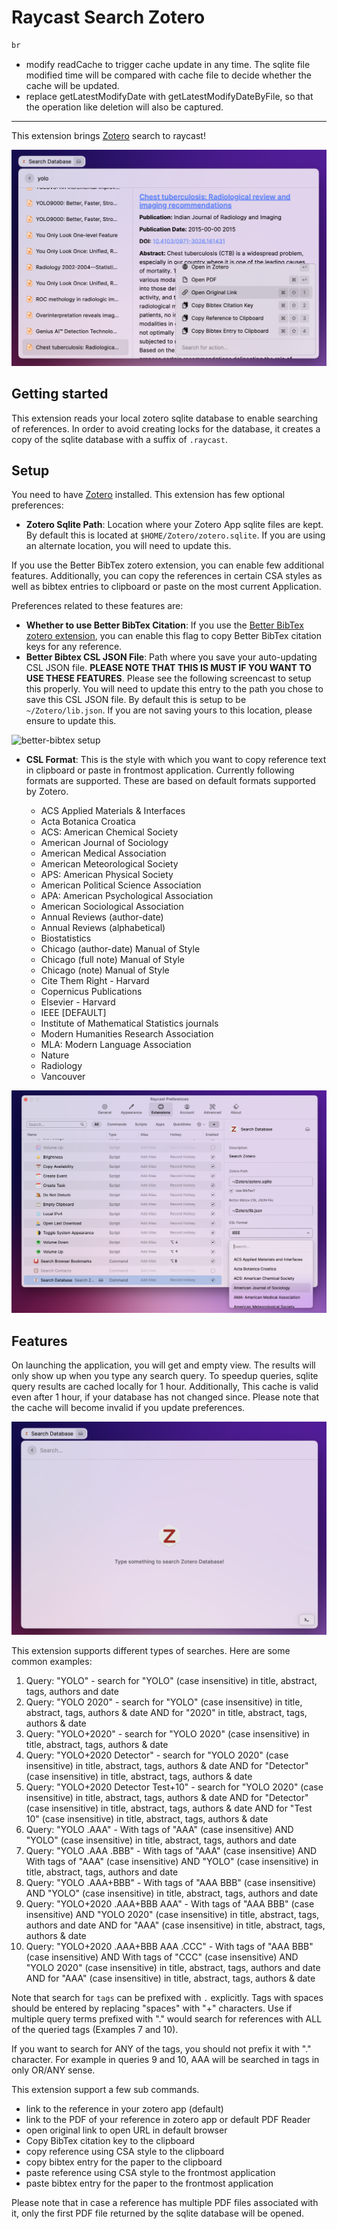 # Raycast Search Zotero

```html
br
```

* modify readCache to trigger cache update in any time. The sqlite file modified time will be compared with cache file to decide whether the cache will be updated.
* replace getLatestModifyDate with getLatestModifyDateByFile, so that the operation like deletion will also be captured.

---

This extension brings [Zotero](https://www.zotero.org/) search to raycast!

![A screenshot of searching via raycast](./media/menu.png)

## Getting started

This extension reads your local zotero sqlite database to enable searching of references.
In order to avoid creating locks for the database, it creates a copy of the sqlite database with
a suffix of `.raycast`.

## Setup

You need to have [Zotero](https://www.zotero.org/) installed. This extension has few optional
preferences:

- **Zotero Sqlite Path**: Location where your Zotero App sqlite files are kept. By default this is located at
  `$HOME/Zotero/zotero.sqlite`. If you are using an alternate location, you will need to update this.

If you use the Better BibTex zotero extension, you can enable few additional features. Additionally,
you can copy the references in certain CSA styles as well as bibtex entries to clipboard or paste
on the most current Application.

Preferences related to these features are:

- **Whether to use Better BibTex Citation**: If you use the [Better BibTex zotero extension](https://retorque.re/zotero-better-bibtex/), you can enable this flag to copy Better BibTex citation keys for any reference.
- **Better Bibtex CSL JSON File**: Path where you save your auto-updating CSL JSON file. **PLEASE
  NOTE THAT THIS IS MUST IF YOU WANT TO USE THESE FEATURES**. Please see the following screencast
  to setup this properly. You will need to update this entry to the path you chose to save this CSL
  JSON file. By default this is setup to be
  `~/Zotero/lib.json`. If you are not saving yours to this location, please ensure to update this.

![better-bibtex setup](media/setup.gif)

- **CSL Format**: This is the style with which you want to copy reference text in clipboard or
  paste in frontmost application. Currently following formats are supported. These are based on
  default formats supported by Zotero.

  - ACS Applied Materials & Interfaces
  - Acta Botanica Croatica
  - ACS: American Chemical Society
  - American Journal of Sociology
  - American Medical Association
  - American Meteorological Society
  - APS: American Physical Society
  - American Political Science Association
  - APA: American Psychological Association
  - American Sociological Association
  - Annual Reviews (author-date)
  - Annual Reviews (alphabetical)
  - Biostatistics
  - Chicago (author-date) Manual of Style
  - Chicago (full note) Manual of Style
  - Chicago (note) Manual of Style
  - Cite Them Right - Harvard
  - Copernicus Publications
  - Elsevier - Harvard
  - IEEE [DEFAULT]
  - Institute of Mathematical Statistics journals
  - Modern Humanities Research Association
  - MLA: Modern Language Association
  - Nature
  - Radiology
  - Vancouver

![A screenshot of searching Zotero via Raycast](./media/preferences.png)

## Features

On launching the application, you will get and empty view. The results will only show up when you
type any search query. To speedup queries, sqlite query results are cached locally for 1 hour.
Additionally, This cache is valid even after 1 hour, if your database has not changed since. Please
note that the cache will become invalid if you update preferences.

![Empty View](media/empty_view.png)

This extension supports different types of searches. Here are some common examples:

1. Query: "YOLO"  - search for "YOLO" (case insensitive) in title, abstract, tags, authors and date
2. Query: "YOLO 2020" - search for "YOLO" (case insensitive) in title, abstract, tags, authors &
   date AND for "2020" in title, abstract, tags, authors & date
3. Query: "YOLO+2020" - search for "YOLO 2020" (case insensitive) in title, abstract, tags, authors &
   date
4. Query: "YOLO+2020 Detector" - search for "YOLO 2020" (case insensitive) in title, abstract,
   tags, authors & date AND for "Detector" (case insensitive) in title, abstract, tags, authors
   & date
5. Query: "YOLO+2020 Detector Test+10" - search for "YOLO 2020" (case insensitive) in title, abstract,
   tags, authors & date AND for "Detector" (case insensitive) in title, abstract, tags, authors
   & date AND for "Test 10" (case insensitive) in title, abstract, tags, authors & date
6. Query: "YOLO .AAA" - With tags of "AAA" (case insensitive) AND "YOLO" (case insensitive) in
   title, abstract, tags, authors and date
7. Query: "YOLO .AAA .BBB" - With tags of "AAA" (case insensitive) AND With tags of "AAA"
   (case insensitive)  AND "YOLO" (case insensitive) in title, abstract, tags, authors and date
8. Query: "YOLO .AAA+BBB" - With tags of "AAA BBB" (case insensitive) AND "YOLO" (case insensitive)
   in title, abstract, tags, authors and date
9. Query: "YOLO+2020 .AAA+BBB AAA" - With tags of "AAA BBB" (case insensitive) AND "YOLO 2020"
   (case insensitive) in title, abstract, tags, authors and date AND for "AAA" (case
   insensitive) in title, abstract, tags, authors & date
10. Query: "YOLO+2020 .AAA+BBB AAA .CCC" - With tags of "AAA BBB" (case insensitive) AND With tags
    of "CCC"     (case insensitive) AND "YOLO 2020"
    (case insensitive) in title, abstract, tags, authors and date AND for "AAA" (case
    insensitive) in title, abstract, tags, authors & date

Note that search for `tags` can be prefixed with `.` explicitly. Tags with spaces should be entered
by replacing "spaces" with "+" characters. Use if multiple query terms prefixed with "." would
search for references with ALL of the queried tags (Examples 7 and 10).

If you want to search for ANY of the tags, you should not prefix it with "." character. For example
in queries 9 and 10, AAA will be searched in tags in only OR/ANY sense.

This extension support a few sub commands.

- link to the reference in your zotero app (default)
- link to the PDF of your reference in zotero app or default PDF Reader
- open original link to open URL in default browser
- Copy BibTex citation key to the clipboard
- copy reference using CSA style to the clipboard
- copy bibtex entry for the paper to the clipboard
- paste reference using CSA style to the frontmost application
- paste bibtex entry for the paper to the frontmost application

Please note that in case a reference has multiple PDF files associated with it, only the first PDF
file returned by the sqlite database will be opened.
